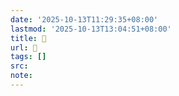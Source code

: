 ```yaml
---
date: '2025-10-13T11:29:35+08:00'
lastmod: '2025-10-13T13:04:51+08:00'
title: 󰢎
url: 󰢎
tags: []
src:
note:
---
```

